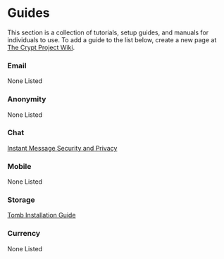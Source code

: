# Guides

This section is a collection of tutorials, setup guides, and manuals for individuals to use.  To add a guide to the list below, create a new page at [The Crypt Project Wiki](https://wiki.crypto.is).

### Email

None Listed

### Anonymity

None Listed

### Chat

[Instant Message Security and Privacy](/guides/instant-message-privacy-and-security/)

### Mobile

None Listed

### Storage

[Tomb Installation Guide](https://wiki.crypto.is/page/md/guides/install-tomb.md)

### Currency

None Listed

